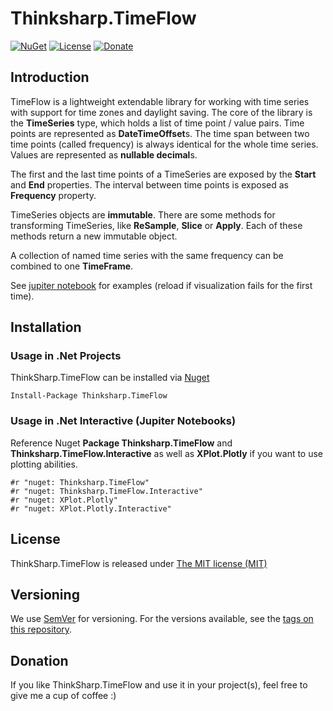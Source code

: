 # Thinksharp.TimeFlow

[![NuGet](https://img.shields.io/nuget/v/Thinksharp.TimeFlow.svg)](https://www.nuget.org/packages/Thinksharp.TimeFlow/) 
[![License](https://img.shields.io/badge/license-MIT-blue.svg)](LICENSE.TXT)
[![Donate](https://img.shields.io/badge/Donate-PayPal-green.svg)](https://www.paypal.com/cgi-bin/webscr?cmd=_s-xclick&hosted_button_id=MSBFDUU5UUQZL)

## Introduction

TimeFlow is a lightweight extendable library for working with time series with support for time zones and daylight saving. The core of the library is the **TimeSeries** type, which holds a list of time point / value pairs. Time points are represented as **DateTimeOffset**s. The time span between two time points (called frequency) is always identical for the whole time series. Values are represented as **nullable decimal**s.

The first and the last time points of a TimeSeries are exposed by the **Start** and **End** properties. The interval between time points is exposed as **Frequency** property.

TimeSeries objects are **immutable**. There are some methods for transforming TimeSeries, like **ReSample**, **Slice** or **Apply**. Each of these methods return a new immutable object.

A collection of named time series with the same frequency can be combined to one **TimeFrame**.

See [jupiter notebook](Notebooks/timeseries.ipynb) for examples (reload if visualization fails for the first time).

## Installation

### Usage in .Net Projects

ThinkSharp.TimeFlow can be installed via [Nuget](https://www.nuget.org/packages/Thinksharp.TimeFlow)

    Install-Package Thinksharp.TimeFlow

### Usage in .Net Interactive (Jupiter Notebooks)

Reference Nuget **Package Thinksharp.TimeFlow** and **Thinksharp.TimeFlow.Interactive** as well as **XPlot.Plotly** if you want to use plotting abilities.

    #r "nuget: Thinksharp.TimeFlow"
    #r "nuget: Thinksharp.TimeFlow.Interactive"
    #r "nuget: XPlot.Plotly"
    #r "nuget: XPlot.Plotly.Interactive"

## License

ThinkSharp.TimeFlow is released under [The MIT license (MIT)](LICENSE.TXT)

## Versioning

We use [SemVer](http://semver.org/) for versioning. For the versions available, see the [tags on this repository](https://github.com/JanDotNet/ThinkSharp.TimeFlow/tags). 
    
   
## Donation

If you like ThinkSharp.TimeFlow and use it in your project(s), feel free to give me a cup of coffee :) 